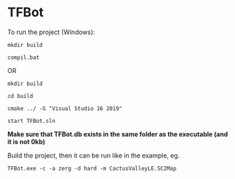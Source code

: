 # TFBot
To run the project (Windows):
```
mkdir build

compil.bat
```
OR

```
mkdir build

cd build

cmake ../ -G "Visual Studio 16 2019"

start TFBot.sln
```

**Make sure that TFBot.db exists in the same folder as the executable (and it is not 0kb)**

Build the project, then it can be run like in the example, eg.


```
TFBot.exe -c -a zerg -d hard -m CactusValleyLE.SC2Map
```
